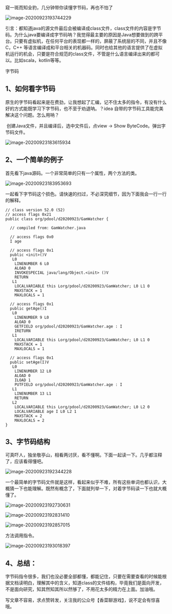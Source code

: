 窥一斑而知全豹，几分钟带你读懂字节码，再也不怕了

![image-20200923193744229](../\img\20200923\1.png)

引言：都知道java的源文件最后会被编译成class文件，class文件的内容是字节码。为什么java要编译成字节码呐？我觉得最主要的原因是Java想要做到的跨平台。只要有虚拟机，在任何平台的表现都一样的，屏蔽了系统层的不同，并且不像C，C++ 等语言编译成和平台相关的机器码。同时也给其他的语言提供了在虚拟机运行的机会，只要是符合规范的class文件，不管是什么语言编译出来的都可以。比如scala，kotlin等等。

字节码

## 1、如何看字节码

​	原生的字节码看起来是在费劲，让我想起了汇编，记不住太多的指令，有没有什么好的方式能既学习下字节码，也不至于劝退呐。？idea 自带的字节码工具能完美解决这个问题。怎么用呐？

​	创建Java文件，并且编译后，选中文件后，点view -> Show ByteCode。弹出字节码文件。

![image-20200923183615934](..\img\20200923\3.png)

## 2、一个简单的例子

首先看下java源码。一个非常简单的只有一个属性，两个方法的类。

![image-20200923183953693](..\img\20200923\4.png)

一起看下字节码这个损色。请快速的扫过，不必深究细节，因为下面我会一行一行的解释。

```
// class version 52.0 (52)
// access flags 0x21
public class org/pdool/d20200923/GamWatcher {

  // compiled from: GamWatcher.java

  // access flags 0x0
  I age

  // access flags 0x1
  public <init>()V
   L0
    LINENUMBER 6 L0
    ALOAD 0
    INVOKESPECIAL java/lang/Object.<init> ()V
    RETURN
   L1
    LOCALVARIABLE this Lorg/pdool/d20200923/GamWatcher; L0 L1 0
    MAXSTACK = 1
    MAXLOCALS = 1

  // access flags 0x1
  public getAge()I
   L0
    LINENUMBER 9 L0
    ALOAD 0
    GETFIELD org/pdool/d20200923/GamWatcher.age : I
    IRETURN
   L1
    LOCALVARIABLE this Lorg/pdool/d20200923/GamWatcher; L0 L1 0
    MAXSTACK = 1
    MAXLOCALS = 1

  // access flags 0x1
  public setAge(I)V
   L0
    LINENUMBER 12 L0
    ALOAD 0
    ILOAD 1
    PUTFIELD org/pdool/d20200923/GamWatcher.age : I
   L1
    LINENUMBER 13 L1
    RETURN
   L2
    LOCALVARIABLE this Lorg/pdool/d20200923/GamWatcher; L0 L2 0
    LOCALVARIABLE age I L0 L2 1
    MAXSTACK = 2
    MAXLOCALS = 2
}
```

## 3、字节码结构

可真吓人，独坐敬亭山，相看两讨厌，看不懂啊。下面一起读一下。几乎都注释了，应该看得懂吧。

![image-20200923192344228](../\img\20200923\6.png)

一个最简单的字节码文件就是这样，看起来似乎不难，所有这些单词也都认识，大概猜一下也能理解。既然有概念了，下面就列举一下，对着字节码读一下也就大概懂了。

![image-20200923192730631](../\img\20200923\7.png)

![image-20200923192831410](../\img\20200923\8.png)

![image-20200923192857015](../\img\20200923\9.png)

方法调用指令。

![image-20200923193018397](../\img\20200923\10.png)

## 4、总结：

​	字节码指令很多，我们也没必要全部都懂，都能记住，只要在需要查看的时候能根据文档读明白，理解其中的含义，知道class的文件结构，毕竟我们是面向开发，不是面向研究，知其然知其所以然够了，不用花太多的精力在上面。加油哦。

写文章不容易，求点赞转发，关注我的公众号【香菜聊游戏】，说不定会有惊喜哦。